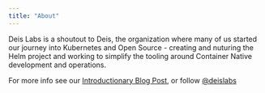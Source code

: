```yaml
---
title: "About"
---
```


Deis Labs is a shoutout to Deis, the organization where many of us started our
journey into Kubernetes and Open Source - creating and nuturing the Helm project
and working to simplify the tooling around Container Native development and
operations.


For more info see our [Introductionary Blog Post](/posts/hello-world/), or
follow [@deislabs](https://twitter.com/deislabs)
